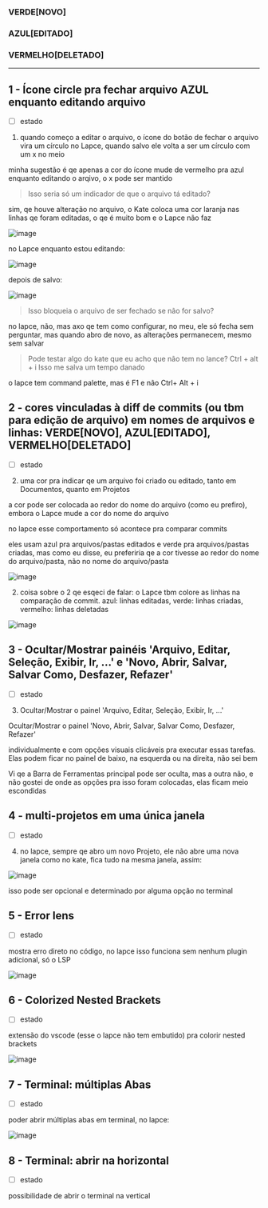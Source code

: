 ### VERDE[NOVO]
### AZUL[EDITADO]
### VERMELHO[DELETADO]
___

## 1 - Ícone circle pra fechar arquivo AZUL enquanto editando arquivo
- [ ] estado

1. quando começo a editar o arquivo, o ícone do botão de fechar o arquivo vira um círculo no Lapce, quando salvo ele volta a ser um círculo com um x no meio

minha sugestão é qe apenas a cor do ícone mude de vermelho pra azul enquanto editando o arqivo, o x pode ser mantido

> Isso seria só um indicador de que o arquivo tá editado?

sim, qe houve alteração no arquivo, o Kate coloca uma cor laranja nas linhas qe foram editadas, o qe é muito bom e o Lapce não faz

![image](https://user-images.githubusercontent.com/32280512/225744191-5d6b2e30-503d-460c-83db-5d823d6e3d5c.png)

no Lapce enquanto estou editando:

![image](https://user-images.githubusercontent.com/32280512/225744292-852f4db1-ad7c-4b65-8284-9480fe60ef4c.png)

depois de salvo:

![image](https://user-images.githubusercontent.com/32280512/225744348-9f77e28c-f055-4abb-b714-e60a134f14d3.png)

> Isso bloqueia o arquivo de ser fechado se não for salvo?

no lapce, não, mas axo qe tem como configurar, no meu, ele só fecha sem perguntar, mas quando abro de novo, as alterações permanecem, mesmo sem salvar

> Pode testar algo do kate que eu acho que não tem no lance?
> Ctrl + alt + i
> Isso me salva um tempo danado

o lapce tem command palette, mas é F1 e não Ctrl+ Alt + i

## 2 - cores vinculadas à diff de commits (ou tbm para edição de arquivo) em nomes de arquivos e linhas: VERDE[NOVO], AZUL[EDITADO], VERMELHO[DELETADO]
- [ ] estado

2. uma cor pra indicar qe um arquivo foi criado ou editado, tanto em Documentos, quanto em Projetos

a cor pode ser colocada ao redor do nome do arquivo (como eu prefiro), embora o Lapce mude a cor do nome do arquivo

no lapce esse comportamento só acontece pra comparar commits

eles usam azul pra arquivos/pastas editados e verde pra arquivos/pastas criadas, mas como eu disse, eu preferiria qe a cor tivesse ao redor do nome do arquivo/pasta, não no nome do arquivo/pasta

![image](https://user-images.githubusercontent.com/32280512/225744704-a956533f-e7f0-4cfb-913f-99142b87e71e.png)

2. coisa sobre o 2 qe esqeci de falar: o Lapce tbm colore as linhas na comparação de commit. azul: linhas editadas, verde: linhas criadas, vermelho: linhas deletadas

![image](https://user-images.githubusercontent.com/32280512/225744865-08903799-895a-4ca8-8dd4-c6a53c1ed8db.png)

## 3 - Ocultar/Mostrar painéis 'Arquivo, Editar, Seleção, Exibir, Ir, ...' e 'Novo, Abrir, Salvar, Salvar Como, Desfazer, Refazer'
- [ ] estado

3. Ocultar/Mostrar o painel 'Arquivo, Editar, Seleção, Exibir, Ir, ...'

Ocultar/Mostrar o painel 'Novo, Abrir, Salvar, Salvar Como, Desfazer, Refazer'

individualmente e com opções visuais clicáveis pra executar essas tarefas. Elas podem ficar no painel de baixo, na esquerda ou na direita, não sei bem

Vi qe a Barra de Ferramentas principal pode ser oculta, mas a outra não, e não gostei de onde as opções pra isso foram colocadas, elas ficam meio escondidas

## 4 - multi-projetos em uma única janela
- [ ] estado

4. no lapce, sempre qe abro um novo Projeto, ele não abre uma nova janela como no kate, fica tudo na mesma janela, assim:

![image](https://user-images.githubusercontent.com/32280512/225751154-6771c445-3678-4685-86e0-277904890469.png)

isso pode ser opcional e determinado por alguma opção no terminal

## 5 - Error lens
- [ ] estado

mostra erro direto no código, no lapce isso funciona sem nenhum plugin adicional, só o LSP

![image](https://user-images.githubusercontent.com/32280512/225979404-2e562aae-96bd-4a66-96c0-c5970e750562.png)

## 6 - Colorized Nested Brackets
- [ ] estado

extensão do vscode (esse o lapce não tem embutido) pra colorir nested brackets

![image](https://user-images.githubusercontent.com/32280512/225983395-4bd84a23-25bf-4cac-8277-6c9ba0784801.png)

## 7 - Terminal: múltiplas Abas
- [ ] estado

poder abrir múltiplas abas em terminal, no lapce:

![image](https://user-images.githubusercontent.com/32280512/225984138-f13f1219-e511-43b1-a25f-64f98552c462.png)

## 8 - Terminal: abrir na horizontal
- [ ] estado

possibilidade de abrir o terminal na vertical

